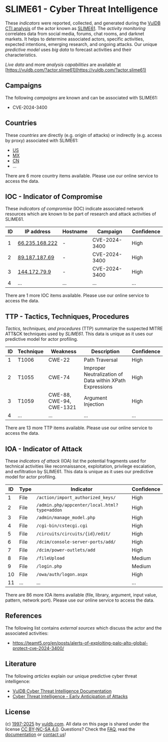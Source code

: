 # SLIME61 - Cyber Threat Intelligence

These _indicators_ were reported, collected, and generated during the [VulDB CTI analysis](https://vuldb.com/?kb.cti) of the actor known as [SLIME61](https://vuldb.com/?actor.slime61). The _activity monitoring_ correlates data from social media, forums, chat rooms, and darknet markets. It helps to determine associated actors, specific activities, expected intentions, emerging research, and ongoing attacks. Our unique _predictive model_ uses _big data_ to forecast activities and their characteristics.

_Live data_ and more _analysis capabilities_ are available at [https://vuldb.com/?actor.slime61](https://vuldb.com/?actor.slime61)

## Campaigns

The following _campaigns_ are known and can be associated with SLIME61:

* CVE-2024-3400

## Countries

These _countries_ are directly (e.g. origin of attacks) or indirectly (e.g. access by proxy) associated with SLIME61:

* [US](https://vuldb.com/?country.us)
* [MX](https://vuldb.com/?country.mx)
* [CN](https://vuldb.com/?country.cn)
* ...

There are 6 more country items available. Please use our online service to access the data.

## IOC - Indicator of Compromise

These _indicators of compromise_ (IOC) indicate associated network resources which are known to be part of research and attack activities of SLIME61.

ID | IP address | Hostname | Campaign | Confidence
-- | ---------- | -------- | -------- | ----------
1 | [66.235.168.222](https://vuldb.com/?ip.66.235.168.222) | - | CVE-2024-3400 | High
2 | [89.187.187.69](https://vuldb.com/?ip.89.187.187.69) | - | CVE-2024-3400 | High
3 | [144.172.79.9](https://vuldb.com/?ip.144.172.79.9) | - | CVE-2024-3400 | High
4 | ... | ... | ... | ...

There are 1 more IOC items available. Please use our online service to access the data.

## TTP - Tactics, Techniques, Procedures

_Tactics, techniques, and procedures_ (TTP) summarize the suspected MITRE ATT&CK techniques used by _SLIME61_. This data is unique as it uses our predictive model for actor profiling.

ID | Technique | Weakness | Description | Confidence
-- | --------- | -------- | ----------- | ----------
1 | T1006 | CWE-22 | Path Traversal | High
2 | T1055 | CWE-74 | Improper Neutralization of Data within XPath Expressions | High
3 | T1059 | CWE-88, CWE-94, CWE-1321 | Argument Injection | High
4 | ... | ... | ... | ...

There are 13 more TTP items available. Please use our online service to access the data.

## IOA - Indicator of Attack

These _indicators of attack_ (IOA) list the potential fragments used for technical activities like reconnaissance, exploitation, privilege escalation, and exfiltration by SLIME61. This data is unique as it uses our predictive model for actor profiling.

ID | Type | Indicator | Confidence
-- | ---- | --------- | ----------
1 | File | `/action/import_authorized_keys/` | High
2 | File | `/admin.php/appcenter/local.html?type=addon` | High
3 | File | `/admin/manage_model.php` | High
4 | File | `/cgi-bin/cstecgi.cgi` | High
5 | File | `/circuits/circuits/{id}/edit/` | High
6 | File | `/dcim/console-server-ports/add/` | High
7 | File | `/dcim/power-outlets/add` | High
8 | File | `/fileUpload` | Medium
9 | File | `/login.php` | Medium
10 | File | `/owa/auth/logon.aspx` | High
11 | ... | ... | ...

There are 86 more IOA items available (file, library, argument, input value, pattern, network port). Please use our online service to access the data.

## References

The following list contains _external sources_ which discuss the actor and the associated activities:

* https://teamt5.org/en/posts/alerts-of-exploiting-palo-alto-global-protect-cve-2024-3400/

## Literature

The following _articles_ explain our unique predictive cyber threat intelligence:

* [VulDB Cyber Threat Intelligence Documentation](https://vuldb.com/?kb.cti)
* [Cyber Threat Intelligence - Early Anticipation of Attacks](https://www.scip.ch/en/?labs.20201022)

## License

(c) [1997-2025](https://vuldb.com/?kb.changelog) by [vuldb.com](https://vuldb.com/?kb.about). All data on this page is shared under the license [CC BY-NC-SA 4.0](https://creativecommons.org/licenses/by-nc-sa/4.0/). Questions? Check the [FAQ](https://vuldb.com/?kb.faq), read the [documentation](https://vuldb.com/?kb) or [contact us](https://vuldb.com/?contact)!
